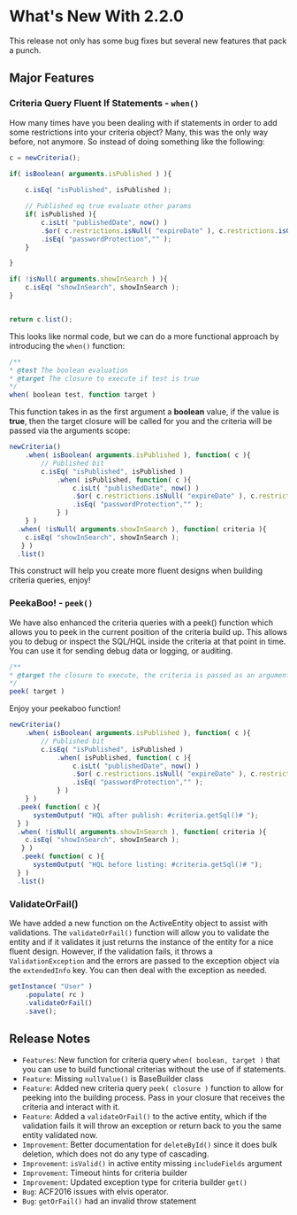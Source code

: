 # What's New With 2.2.0

This release not only has some bug fixes but several new features that pack a punch.

## Major Features

### Criteria Query Fluent If Statements - `when()`

How many times have you been dealing with if statements in order to add some restrictions into your criteria object? Many, this was the only way before, not anymore.  So instead of doing something like the following:

```javascript
c = newCriteria();

if( isBoolean( arguments.isPublished ) ){
  
	c.isEq( "isPublished", isPublished );

	// Published eq true evaluate other params
    if( isPublished ){
        c.isLt( "publishedDate", now() )
        .$or( c.restrictions.isNull( "expireDate" ), c.restrictions.isGT( "expireDate", now() ) )
        .isEq( "passwordProtection","" );
    }

}

if( !isNull( arguments.showInSearch ) ){
	c.isEq( "showInSearch", showInSearch );
}


return c.list();
```

This looks like normal code, but we can do a more functional approach by introducing the `when()` function:

```javascript
/**
* @test The boolean evaluation
* @target The closure to execute if test is true
*/
when( boolean test, function target )
```

This function takes in as the first argument a **boolean** value, if the value is **true**, then the target closure will be called for you and the criteria will be passed via the arguments scope:

```javascript
newCriteria()
    .when( isBoolean( arguments.isPublished ), function( c ){
        // Published bit
        c.isEq( "isPublished", isPublished )
        	.when( isPublished, function( c ){
        		c.isLt( "publishedDate", now() )
	            .$or( c.restrictions.isNull( "expireDate" ), c.restrictions.isGT( "expireDate", now() ) )
	            .isEq( "passwordProtection","" );
        	} )
    } )
  .when( !isNull( arguments.showInSearch ), function( criteria ){	
  	c.isEq( "showInSearch", showInSearch );
   } )
  .list()
```

This construct will help you create more fluent designs when building criteria queries, enjoy!

### PeekaBoo! - `peek()`

We have also enhanced the criteria queries with a peek\(\) function which allows you to peek in the current position of the criteria build up.  This allows you to debug or inspect the SQL/HQL inside the criteria at that point in time.  You can use it for sending debug data or logging, or auditing.

```javascript
/**
* @target the closure to execute, the criteria is passed as an argument
*/
peek( target )
```

Enjoy your peekaboo function!

```javascript
newCriteria()
    .when( isBoolean( arguments.isPublished ), function( c ){
        // Published bit
        c.isEq( "isPublished", isPublished )
        	.when( isPublished, function( c ){
        		c.isLt( "publishedDate", now() )
	            .$or( c.restrictions.isNull( "expireDate" ), c.restrictions.isGT( "expireDate", now() ) )
	            .isEq( "passwordProtection","" );
        	} )
    } )
  .peek( function( c ){
      systemOutput( "HQL after publish: #criteria.getSql()# ");
  } )
  .when( !isNull( arguments.showInSearch ), function( criteria ){	
  	c.isEq( "showInSearch", showInSearch );
   } )
   .peek( function( c ){
      systemOutput( "HQL before listing: #criteria.getSql()# ");
  } )
  .list()
```

### ValidateOrFail\(\)

We have added a new function on the ActiveEntity object to assist with validations. The `validateOrFail()` function will allow you to validate the entity and if it validates it just returns the instance of the entity for a nice fluent design.  However, if the validation fails, it throws a `ValidationException` and the errors are passed to the exception object via the `extendedInfo` key.  You can then deal with the exception as needed.

```javascript
getInstance( "User" )
    .populate( rc )
    .validateOrFail()
    .save();
```

## Release Notes

* `Features`: New function for criteria query `when( boolean, target )` that you can use to build functional criterias without the use of if statements.
* `Feature`: Missing `nullValue()` is BaseBuilder class
* `Feature`: Added new criteria query `peek( closure )` function to allow for peeking into the building process. Pass in your closure that receives the criteria and interact with it.
* `Feature`: Added a `validateOrFail()` to the active entity, which if the validation fails it will throw an exception or return back to you the same entity validated now.
* `Improvement`: Better documentation for `deleteById()` since it does bulk deletion, which does not do any type of cascading.
* `Improvement`: `isValid()` in active entity missing `includeFields` argument
* `Improvement`: Timeout hints for criteria builder
* `Improvement`: Updated exception type for criteria builder `get()`
* `Bug`: ACF2016 issues with elvis operator.
* `Bug`: `getOrFail()` had an invalid throw statement

